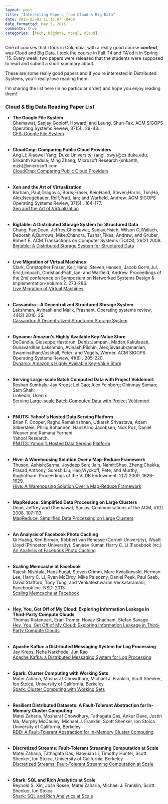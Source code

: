 ```yaml
---
layout: post
title: "Interesting Papers from Cloud & Big Data"
date: 2015-05-03 11:13:07 -0400
date_formatted: May 3, 2015
comments: true
categories: [tech, bigdata, nosql, cloud]
---
```



<p>
One of courses that I took in Columbia, with a really good course <i><b>content</b></i>, was Cloud and Big Data. 
I took the course in Fall '14 and TA'ed it in Spring '15. 
Every week, two papers were released that the students were supposed to read and submit a short summary about. 
</p>
<p>
These are some really good papers and if you're interested in Distributed Systems, you'll really love reading them. 

I'm sharing the list here (in no particular order) and hope you enjoy reading them! 
</p>
<!--more-->
<p>
<h3> Cloud & Big Data Reading Paper List </h3>
</p>

<p>
<ul>
<li>
<b>The Google File System</b><br/>
Ghemawat, Sanjay;Gobioff, Howard; and Leung, Shun-Tak. ACM SIGOPS Operating Systems Review, 37(5) . 29-43.<br/>
<a href="http://static.googleusercontent.com/media/research.google.com/en/us/archive/gfs-sosp2003.pdf">GFS: Google File System</a><br />
</li>
<br /><br />
<li>
<b>CloudCmp: Comparing Public Cloud Providers</b><br />
Ang Li; Xiaowei Yang; Duke University, {angl, xwy}@cs.duke.edu; Srikanth Kandula; Ming Zhang; Microsoft Research {srikanth, mzh}@microsoft.com<br />
<a href="https://www.cs.duke.edu/~angl/papers/imc10-cloudcmp.pdf">CloudCmp: Comparing Public Cloud Providers</a><br />
</li>
<br /><br />
<li>
<b>Xen and the Art of Virtualization</b><br />
Barham, Paul;Dragovic, Boris;Fraser, Keir;Hand, Steven;Harris, Tim;Ho, Alex;Neugebauer, Rolf;Pratt, Ian; and Warfield, Andrew. ACM SIGOPS Operating Systems Review, 37(5) . 164-177.<br />
<a href="http://www.cl.cam.ac.uk/research/srg/netos/papers/2003-xensosp.pdf">Xen and the Art of Virtualization</a><br />
</li>
<br /><br />
<li>
<b>Bigtable: A Distributed Storage System for Structured Data</b><br />
Chang, Fay;Dean, Jeffrey;Ghemawat, Sanjay;Hsieh, Wilson C;Wallach, Deborah A;Burrows, Mike;Chandra, Tushar;Fikes, Andrew; and Gruber, Robert E. ACM Transactions on Computer Systems (TOCS), 26(2) 2008.<br />
<a href="http://static.googleusercontent.com/media/research.google.com/en/us/archive/bigtable-osdi06.pdf">Bigtable: A Distributed Storage System for Structured Data</a><br />
</li>
<br /><br />
<li>
<b>Live Migration of Virtual Machines</b><br />
Clark, Christopher;Fraser, Keir;Hand, Steven;Hansen, Jacob Gorm;Jul, Eric;Limpach, Christian;Pratt, Ian; and Warfield, Andrew. Proceedings of the 2nd conference on Symposium on Networked Systems Design &amp; Implementation-Volume 2. 273-286.<br />
<a href="https://www.usenix.org/legacy/events/nsdi05/tech/full_papers/clark/clark.pdf?q=live-migration-of-virtual-machines">Live Migration of Virtual Machines</a><br />
</li>
<br /><br />
<li>
<b>Cassandra—A Decentralized Structured Storage System</b><br />
Lakshman, Avinash and Malik, Prashant. Operating systems review, 44(2) 2010. 35.<br />
<a href="https://www.cs.cornell.edu/projects/ladis2009/papers/lakshman-ladis2009.pdf">Cassandra: A Decentralized Structured Storage System</a><br />
</li>
<br /><br />
<li>
<b>Dynamo: Amazon's Highly Available Key-Value Store</b><br />
DeCandia, Giuseppe;Hastorun, Deniz;Jampani, Madan;Kakulapati, Gunavardhan;Lakshman, Avinash;Pilchin, Alex;Sivasubramanian, Swaminathan;Vosshall, Peter; and Vogels, Werner. ACM SIGOPS Operating Systems Review, 41(6) . 205-220.<br />
<a href="http://www.allthingsdistributed.com/files/amazon-dynamo-sosp2007.pdf">Dynamo: Amazon's Highly Available Key-Value Store</a><br />
</li>
<br /><br />
<li>
<b>Serving Large-scale Batch Computed Data with Project Voldemort</b><br />
Roshan Sumbaly; Jay Kreps; Lei Gao; Alex Feinberg; Chinmay Soman; Sam Shah;<br />
LinkedIn, Usenix<br />
<a href="https://www.usenix.org/legacy/events/fast/tech/full_papers/Sumbaly.pdf">Serving Large-scale Batch Computed Data with Project Voldemort</a><br />
</li>
<br /><br />
<li>
<b>PNUTS: Yahoo!’s Hosted Data Serving Platform</b><br />
Brian F. Cooper, Raghu Ramakrishnan, Utkarsh Srivastava, Adam Silberstein, Philip Bohannon, HansArno Jacobsen, Nick Puz, 
Daniel Weaver and Ramana Yerneni <br />
Yahoo! Research.<br />
<a href="http://www.mpi-sws.org/~druschel/courses/ds/papers/cooper-pnuts.pdf">PNUTS: Yahoo!’s Hosted Data Serving Platform</a><br />
</li>
<br /><br />
<li>
<b>Hive: A Warehousing Solution Over a Map-Reduce Framework</b><br />
Thusoo, Ashish;Sarma, Joydeep Sen;
Jain, Namit;Shao, Zheng;Chakka, Prasad;Anthony, Suresh;Liu, Hao;Wyckoff, Pete; and
Murthy, Raghotham. Proceedings of the VLDB Endowment, 2(2) 2009. 1626-1629. <br />
<a href="http://www.vldb.org/pvldb/2/vldb09-938.pdf">Hive: A Warehousing Solution Over a Map-Reduce Framework</a><br />
</li>
<br /><br />
<li>
<b>MapReduce: Simplified Data Processing on Large Clusters</b><br />
Dean, Jeffrey and Ghemawat, Sanjay. Communications of the ACM, 51(1) 2008. 107-113. <br />
<a href="http://static.googleusercontent.com/media/research.google.com/en/us/archive/mapreduce-osdi04.pdf">MapReduce: Simplified Data Processing on Large Clusters</a><br />
</li>
<br /><br />
<li>
<b>An Analysis of Facebook Photo Caching</b><br />
Qi Huang, Ken Birman, Robbert van Renesse (Cornell University), Wyatt Lloyd (Princeton University), Sanjeev Kumar, Harry C. Li (Facebook Inc.)<br />
<a href="http://www.cs.cornell.edu/~qhuang/papers/sosp_fbanalysis.pdf">An Analysis of Facebook Photo Caching</a><br />
</li>
<br /><br />
<li>
<b>Scaling Memcache at Facebook</b><br />
Rajesh Nishtala, Hans Fugal, Steven Grimm, Marc Kwiatkowski, Herman Lee, Harry C. Li, Ryan McElroy, Mike Paleczny, Daniel Peek, Paul Saab, David Stafford, Tony Tung, and Venkateshwaran Venkataramani, Facebook Inc. NSDI 2013<br />
<a href="https://cs.uwaterloo.ca/~brecht/courses/854-Emerging-2014/readings/key-value/fb-memcached-nsdi-2013.pdf">Scaling Memcache at Facebook</a><br />
</li>
<br /><br />
<li>
<b>Hey, You, Get Off of My Cloud: Exploring Information Leakage in Third-Party Compute Clouds</b><br />
Thomas Ristenpart, Eran Tromer, Hovav Shacham, Stefan Savage<br />
<a href="https://cseweb.ucsd.edu/~hovav/dist/cloudsec.pdf">Hey, You, Get Off of My Cloud: Exploring Information Leakage in Third-Party Compute Clouds</a><br />
</li>
<br /><br />
<li>
<b>Apache Kafka: a Distributed Messaging System for Log Processing</b><br />
Jay Kreps, Neha Narkhede, Jun Rao<br />
<a href="http://research.microsoft.com/en-us/um/people/srikanth/netdb11/netdb11papers/netdb11-final12.pdf">Apache Kafka: a Distributed Messaging System for Log Processing</a><br />
</li>
<br /><br />
<li>
<b>Spark: Cluster Computing with Working Sets</b><br />
Matei Zaharia, Mosharaf Chowdhury, Michael J. Franklin, Scott Shenker, Ion Stoica, University of California, Berkeley<br />
<a href="http://www.cs.berkeley.edu/~matei/papers/2010/hotcloud_spark.pdf">Spark: Cluster Computing with Working Sets</a><br />
</li>
<br /><br />
<li>
<b>Resilient Distributed Datasets: A Fault-Tolerant Abstraction for In-Memory Cluster Computing</b><br />
Matei Zaharia, Mosharaf Chowdhury, Tathagata Das, Ankur Dave, Justin Ma, Murphy McCauley, Michael J. Franklin, Scott Shenker, Ion Stoica
University of California, Berkeley<br />
<a href="https://www.cs.berkeley.edu/~matei/papers/2012/nsdi_spark.pdf">RDD: A Fault-Tolerant Abstraction for In-Memory Cluster Computing</a><br />
</li>
<br /><br />
<li>
<b>Discretized Streams: Fault-Tolerant Streaming Computation at Scale</b><br />
Matei Zaharia, Tathagata Das, Haoyuan Li, Timothy Hunter, Scott Shenker, Ion Stoica, University of California, Berkeley<br />
<a href="https://www.cs.berkeley.edu/~matei/papers/2013/sosp_spark_streaming.pdf">Discretized Streams: Fault-Tolerant Streaming Computation at Scale</a><br />
</li>
<br /><br />
<li>
<b>Shark: SQL and Rich Analytics at Scale</b><br />
Reynold S. Xin, Josh Rosen, Matei Zaharia, Michael J. Franklin, Scott Shenker, Ion Stoica<br />
<a href="https://www.cs.berkeley.edu/~matei/papers/2013/sigmod_shark.pdf">Shark: SQL and Rich Analytics at Scale</a><br />
</li>
</ul>
<br /><br />

</p>
